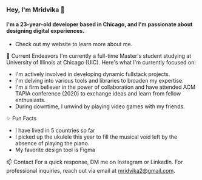 ### Hey, I'm Mridvika 👋
#### I'm a 23-year-old developer based in Chicago, and I'm passionate about designing digital experiences.
* Check out my website to learn more about me.

🔭 Current Endeavors
I'm currently a full-time Master's student studying at University of Illinois at Chicago (UIC). Here's what I'm currently focused on:
* I'm actively involved in developing dynamic fullstack projects.
* I'm delving into various tools and libraries to broaden my expertise.
* I'm a firm believer in the power of collaboration and have attended ACM TAPIA conference (2020) to exchange ideas and learn from fellow enthusiasts.
* During downtime, I unwind by playing video games with my friends.

✨ Fun Facts
* I have lived in 5 countries so far
* I picked up the ukulele this year to fill the musical void left by the absence of playing the piano.
* My favorite design tool is Figma

📫 Contact
For a quick response, DM me on Instagram or LinkedIn.
For professional inquiries, reach out via email at mridvika2@gmail.com.

<!--
**mrid8/mrid8** is a ✨ _special_ ✨ repository because its `README.md` (this file) appears on your GitHub profile.

Here are some ideas to get you started:

- 🔭 I’m currently working on ...
- 🌱 I’m currently learning ...
- 👯 I’m looking to collaborate on ...
- 🤔 I’m looking for help with ...
- 💬 Ask me about ...
- 📫 How to reach me: ...
- 😄 Pronouns: ...
- ⚡ Fun fact: ...
-->
